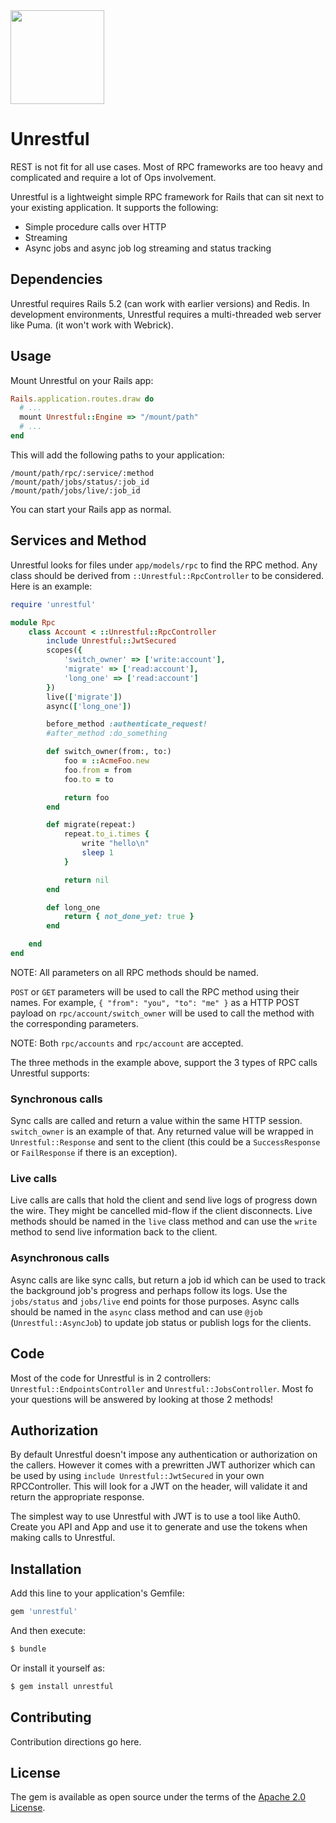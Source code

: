 <img src="http://cdn2-cloud66-com.s3.amazonaws.com/images/oss-sponsorship.png" width=150/>

# Unrestful

REST is not fit for all use cases. Most of RPC frameworks are too heavy and complicated and require a lot of Ops involvement.

Unrestful is a lightweight simple RPC framework for Rails that can sit next to your existing application. It supports the following:

- Simple procedure calls over HTTP
- Streaming
- Async jobs and async job log streaming and status tracking

## Dependencies

Unrestful requires Rails 5.2 (can work with earlier versions) and Redis.
In development environments, Unrestful requires a multi-threaded web server like Puma. (it won't work with Webrick).

## Usage

Mount Unrestful on your Rails app:

```ruby
Rails.application.routes.draw do
  # ...
  mount Unrestful::Engine => "/mount/path"
  # ...
end
```

This will add the following paths to your application:

```
/mount/path/rpc/:service/:method
/mount/path/jobs/status/:job_id
/mount/path/jobs/live/:job_id
```

You can start your Rails app as normal.

## Services and Method

Unrestful looks for files under `app/models/rpc` to find the RPC method. Any class should be derived from `::Unrestful::RpcController` to be considered. Here is an example:

```ruby
require 'unrestful'

module Rpc
	class Account < ::Unrestful::RpcController
		include Unrestful::JwtSecured
		scopes({
			'switch_owner' => ['write:account'],
			'migrate' => ['read:account'],
			'long_one' => ['read:account']
		})
		live(['migrate'])
		async(['long_one'])

		before_method :authenticate_request!
		#after_method :do_something

		def switch_owner(from:, to:)
			foo = ::AcmeFoo.new
			foo.from = from
			foo.to = to

			return foo
		end

		def migrate(repeat:)
			repeat.to_i.times {
				write "hello\n"
				sleep 1
			}

			return nil
		end

		def long_one
			return { not_done_yet: true }
		end

	end
end
```

NOTE: All parameters on all RPC methods should be named.

`POST` or `GET` parameters will be used to call the RPC method using their names. For example, `{ "from": "you", "to": "me" }` as a HTTP POST payload on `rpc/account/switch_owner` will be used to call the method with the corresponding parameters.

NOTE: Both `rpc/accounts` and `rpc/account` are accepted.

The three methods in the example above, support the 3 types of RPC calls Unrestful supports:

### Synchronous calls

Sync calls are called and return a value within the same HTTP session. `switch_owner` is an example of that. Any returned value will be wrapped in `Unrestful::Response` and sent to the client (this could be a `SuccessResponse` or `FailResponse` if there is an exception).

### Live calls

Live calls are calls that hold the client and send live logs of progress down the wire. They might be cancelled mid-flow if the client disconnects. Live methods should be named in the `live` class method and can use the `write` method to send live information back to the client.

### Asynchronous calls

Async calls are like sync calls, but return a job id which can be used to track the background job's progress and perhaps follow its logs. Use the `jobs/status` and `jobs/live` end points for those purposes. Async calls should be named in the `async` class method and can use `@job` (`Unrestful::AsyncJob`) to update job status or publish logs for the clients.

## Code

Most of the code for Unrestful is in 2 controllers: `Unrestful::EndpointsController` and `Unrestful::JobsController`. Most fo your questions will be answered by looking at those 2 methods!

## Authorization

By default Unrestful doesn't impose any authentication or authorization on the callers. However it comes with a prewritten JWT authorizer which can be used by using `include Unrestful::JwtSecured` in your own RPCController. This will look for a JWT on the header, will validate it and return the appropriate response.

The simplest way to use Unrestful with JWT is to use a tool like Auth0. Create you API and App and use it to generate and use the tokens when making calls to Unrestful.

## Installation
Add this line to your application's Gemfile:

```ruby
gem 'unrestful'
```

And then execute:
```bash
$ bundle
```

Or install it yourself as:
```bash
$ gem install unrestful
```

## Contributing
Contribution directions go here.

## License
The gem is available as open source under the terms of the [Apache 2.0 License](https://opensource.org/licenses/Apache-2.0).
